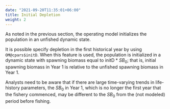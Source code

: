 ```yaml
---
date: "2021-09-20T11:35:01+06:00"
title: Initial Depletion 
weight: 2
---
```


As noted in the previous section, the operating model initializes the population in an unfished dynamic state.

It is possible specify depletion in the first historical year by using `OM@cpars$initD`. When this feature is used, the population is initialized in a dynamic state with spawning biomass equal to $\text{initD} * SB_0$; that is, initial spawning biomass in Year 1 is relative to the unfished spawning biomass in Year 1. 

Analysts need to be aware that if there are large time-varying trends in life-history parameters, the $SB_0$ in Year 1, which is no longer the first year that the fishery commenced, may be different to the $SB_0$ from the (not modeled) period before fishing.
